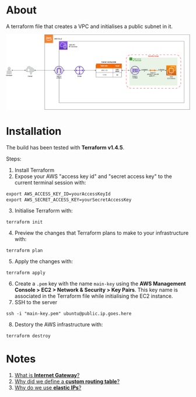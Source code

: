 # About
A terraform file that creates a VPC and initialises a public subnet in it.

![project architecture](./docs/assets/aws_architecture.png)

# Installation
The build has been tested with **Terraform v1.4.5**.

Steps:
1. Install Terraform
2. Expose your AWS "access key id" and "secret access key" to the current terminal session with:
```
export AWS_ACCESS_KEY_ID=yourAccessKeyId
export AWS_SECRET_ACCESS_KEY=yourSecretAccessKey
```
3. Initialise Terraform with:
```
terraform init
```
4. Preview the changes that Terraform plans to make to your infrastructure with:
```
terraform plan
```
5. Apply the changes with:
```
terraform apply
```
6. Create a `.pem` key with the name `main-key` using the **AWS Management Console > EC2 > Network & Security > Key Pairs**. This key name is associated in the Terraform file while initialising the EC2 instance.
7. SSH to the server
```
ssh -i "main-key.pem" ubuntu@public.ip.goes.here
```
8. Destory the AWS infrastructure with:
```
terraform destroy
```

# Notes
1. [What is **Internet Gateway**?](https://docs.aws.amazon.com/vpc/latest/userguide/VPC_Internet_Gateway.html)
2. [Why did we define a **custom routing table**?](https://docs.aws.amazon.com/vpc/latest/userguide/VPC_Route_Tables.html)
3. [Why do we use **elastic IPs**?](https://stackoverflow.com/a/50306357/12959962) 

